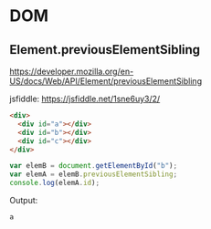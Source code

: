 # DOM

## Element.previousElementSibling
https://developer.mozilla.org/en-US/docs/Web/API/Element/previousElementSibling

jsfiddle: https://jsfiddle.net/1sne6uy3/2/

```html
<div>
  <div id="a"></div>
  <div id="b"></div>
  <div id="c"></div>
</div>
```
```javascript
var elemB = document.getElementById("b");
var elemA = elemB.previousElementSibling;
console.log(elemA.id);
```
Output:
```
a
```
